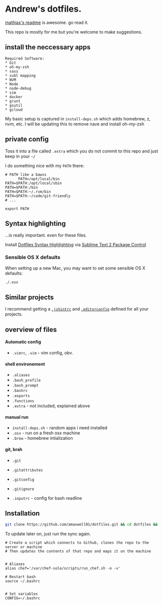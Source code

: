 # Andrew's dotfiles.

[mathias's readme](https://github.com/mathiasbynens/dotfiles/) is awesome. go read it.

This repo is mostly for me but you're welcome to make suggestions.

## install the neccessary apps

```
Required Software:
* Git
* oh-my-zsh
* sass
* subl mapping
* NVM
* Node
* node-debug
* vim
* docker
* grunt
* gsutil
* gcloud
```

My basic setup is captured in `install-deps.sh` which adds homebrew, z, nvm, etc.
I will be updating this to remove nave and install oh-my-zsh

## private config

Toss it into a file called `.extra` which you do not commit to this repo and just keep in your `~/`

I do something nice with my `PATH` there:

```shell
# PATH like a bawss
      PATH=/opt/local/bin
PATH=$PATH:/opt/local/sbin
PATH=$PATH:/bin
PATH=$PATH:~/.rvm/bin
PATH=$PATH:~/code/git-friendly
# ...

export PATH
```

## Syntax highlighting

…is really important. even for these files.

Install [Dotfiles Syntax Highlighting](https://github.com/mattbanks/dotfiles-syntax-highlighting-st2) via [Sublime Text 2 Package Control](http://wbond.net/sublime_packages/package_control)


### Sensible OS X defaults

When setting up a new Mac, you may want to set some sensible OS X defaults:

```bash
./.osx
```

## Similar projects

I recommend getting a [`.jshintrc`](https://github.com/jshint/node-jshint/blob/master/.jshintrc) and [`.editorconfig`](http://editorconfig.org/) defined for all your projects.





## overview of files

####  Automatic config
* `.vimrc`, `.vim` - vim config, obv.

#### shell environement
* `.aliases`
* `.bash_profile`
* `.bash_prompt`
* `.bashrc`
* `.exports`
* `.functions`
* `.extra` - not included, explained above

#### manual run
* `install-deps.sh` - random apps i need installed
* `.osx` - run on a fresh osx machine
* `.brew` - homebrew intialization

#### git, brah
* `.git`
* `.gitattributes`
* `.gitconfig`
* `.gitignore`

* `.inputrc` - config for bash readline


## Installation

```bash
git clone https://github.com/amaxwell01/dotfiles.git && cd dotfiles && node sync.js add force
```

To update later on, just run the sync again.



```
# Create a script which connects to Github, clones the repo to the server or machine
# Then updates the contents of that repo and maps it on the machine


# Aliases
alias chef='/var/chef-solo/scripts/run_chef.sh -o -v'

# Restart bash
source ~/.bashrc


# Set variables
CONFIG=~/.bashrc

